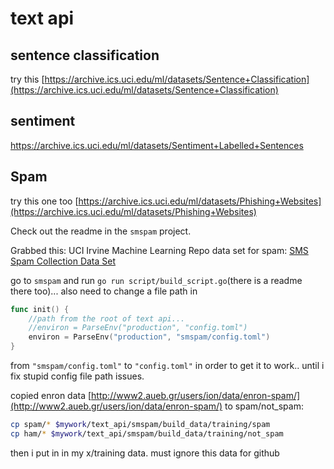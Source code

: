 # text api

## sentence classification

try this [https://archive.ics.uci.edu/ml/datasets/Sentence+Classification](https://archive.ics.uci.edu/ml/datasets/Sentence+Classification)


## sentiment
https://archive.ics.uci.edu/ml/datasets/Sentiment+Labelled+Sentences


## Spam

try this one too [https://archive.ics.uci.edu/ml/datasets/Phishing+Websites](https://archive.ics.uci.edu/ml/datasets/Phishing+Websites)


Check out the readme in the `smspam` project.

Grabbed this: UCI Irvine Machine Learning Repo data set for spam:
[SMS Spam Collection Data Set](http://archive.ics.uci.edu/ml/datasets/SMS+Spam+Collection#)

go to `smspam` and run `go run script/build_script.go`(there is a readme there too)... also need to change a file path in

```go
func init() {
    //path from the root of text api...
    //environ = ParseEnv("production", "config.toml")
    environ = ParseEnv("production", "smspam/config.toml")
}
```

from `"smspam/config.toml"` to `"config.toml"` in order to get it to work.. until i fix stupid config file path issues.

copied enron data [http://www2.aueb.gr/users/ion/data/enron-spam/](http://www2.aueb.gr/users/ion/data/enron-spam/) to spam/not_spam:

```sh
cp spam/* $mywork/text_api/smspam/build_data/training/spam
cp ham/* $mywork/text_api/smspam/build_data/training/not_spam
```

then i put in in my x/training data. must ignore this data for github
